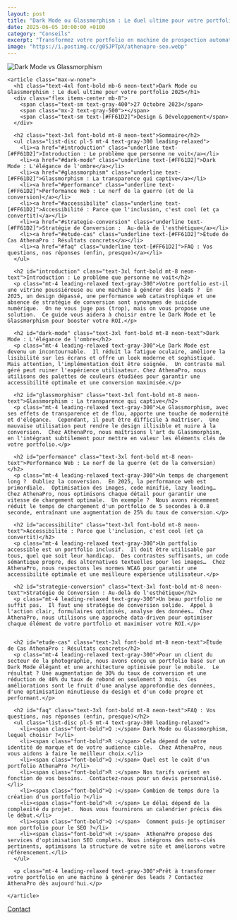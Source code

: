 ```yaml
---
layout: post
title: "Dark Mode ou Glassmorphism : Le duel ultime pour votre portfolio 2025"
date: 2025-06-05 10:00:00 +0100
category: "Conseils"
excerpt: "Transformez votre portfolio en machine de prospection automatique qui travaille 24h/24 pour vous. Anticipez les tendances design 2025 et prenez 6 mois d'avance sur vos concurrents avec AthenaPro."
image: "https://i.postimg.cc/g0SJPTpX/athenapro-seo.webp"
---
```


<main class="pt-24 pb-16 bg-[#0A0118] text-white font-serif">
  <div class="container mx-auto px-4 max-w-4xl">
    <div class="mb-10 rounded-xl overflow-hidden shadow-lg">
      <img src="placeholder.jpg" alt="Dark Mode vs Glassmorphism" loading="lazy" class="w-full h-72 object-cover object-center transition-transform duration-500 hover:scale-105"/>
    </div>

    <article class="max-w-none">
      <h1 class="text-4xl font-bold mb-6 neon-text">Dark Mode ou Glassmorphism : Le duel ultime pour votre portfolio 2025</h1>
      <div class="flex items-center mb-8">
        <span class="text-sm text-gray-400">27 Octobre 2023</span>
        <span class="mx-2 text-gray-500">•</span>
        <span class="text-sm text-[#FF61D2]">Design & Développement</span>
      </div>

      <h2 class="text-3xl font-bold mt-8 neon-text">Sommaire</h2>
      <ul class="list-disc pl-5 mt-4 text-gray-300 leading-relaxed">
        <li><a href="#introduction" class="underline text-[#FF61D2]">Introduction : Le problème que personne ne voit</a></li>
        <li><a href="#dark-mode" class="underline text-[#FF61D2]">Dark Mode : L'élégance de l'ombre</a></li>
        <li><a href="#glassmorphism" class="underline text-[#FF61D2]">Glassmorphism : La transparence qui captive</a></li>
        <li><a href="#performance" class="underline text-[#FF61D2]">Performance Web : Le nerf de la guerre (et de la conversion)</a></li>
        <li><a href="#accessibilite" class="underline text-[#FF61D2]">Accessibilité : Parce que l'inclusion, c'est cool (et ça convertit)</a></li>
        <li><a href="#strategie-conversion" class="underline text-[#FF61D2]">Stratégie de Conversion :  Au-delà de l'esthétique</a></li>
        <li><a href="#etude-cas" class="underline text-[#FF61D2]">Étude de Cas AthenaPro : Résultats concrets</a></li>
        <li><a href="#faq" class="underline text-[#FF61D2]">FAQ : Vos questions, nos réponses (enfin, presque)</a></li>
      </ul>

      <h2 id="introduction" class="text-3xl font-bold mt-8 neon-text">Introduction : Le problème que personne ne voit</h2>
      <p class="mt-4 leading-relaxed text-gray-300">Votre portfolio est-il une vitrine poussiéreuse ou une machine à générer des leads ?  En 2025, un design dépassé, une performance web catastrophique et une absence de stratégie de conversion sont synonymes de suicide numérique.  On ne vous juge pas (trop), mais on vous propose une solution.  Ce guide vous aidera à choisir entre le Dark Mode et le Glassmorphism pour booster votre ROI.</p>

      <h2 id="dark-mode" class="text-3xl font-bold mt-8 neon-text">Dark Mode : L'élégance de l'ombre</h2>
      <p class="mt-4 leading-relaxed text-gray-300">Le Dark Mode est devenu un incontournable.  Il réduit la fatigue oculaire, améliore la lisibilité sur les écrans et offre un look moderne et sophistiqué.  Mais attention, l'implémentation doit être soignée.  Un contraste mal géré peut ruiner l'expérience utilisateur. Chez AthenaPro, nous utilisons des palettes de couleurs étudiées pour garantir une accessibilité optimale et une conversion maximisée.</p>

      <h2 id="glassmorphism" class="text-3xl font-bold mt-8 neon-text">Glassmorphism : La transparence qui captive</h2>
      <p class="mt-4 leading-relaxed text-gray-300">Le Glassmorphism, avec ses effets de transparence et de flou, apporte une touche de modernité et d'élégance.  Cependant, il peut être difficile à maîtriser.  Une mauvaise utilisation peut rendre le design illisible et nuire à la conversion.  Chez AthenaPro, nous maîtrisons l'art du Glassmorphism, en l'intégrant subtilement pour mettre en valeur les éléments clés de votre portfolio.</p>

      <h2 id="performance" class="text-3xl font-bold mt-8 neon-text">Performance Web : Le nerf de la guerre (et de la conversion)</h2>
      <p class="mt-4 leading-relaxed text-gray-300">Un temps de chargement long ?  Oubliez la conversion.  En 2025, la performance web est primordiale.  Optimisation des images, code minifié, lazy loading…  Chez AthenaPro, nous optimisons chaque détail pour garantir une vitesse de chargement optimale.  Un exemple ?  Nous avons récemment réduit le temps de chargement d'un portfolio de 5 secondes à 0.8 seconde, entraînant une augmentation de 25% du taux de conversion.</p>

      <h2 id="accessibilite" class="text-3xl font-bold mt-8 neon-text">Accessibilité : Parce que l'inclusion, c'est cool (et ça convertit)</h2>
      <p class="mt-4 leading-relaxed text-gray-300">Un portfolio accessible est un portfolio inclusif.  Il doit être utilisable par tous, quel que soit leur handicap.  Des contrastes suffisants, un code sémantique propre, des alternatives textuelles pour les images…  Chez AthenaPro, nous respectons les normes WCAG pour garantir une accessibilité optimale et une meilleure expérience utilisateur.</p>

      <h2 id="strategie-conversion" class="text-3xl font-bold mt-8 neon-text">Stratégie de Conversion : Au-delà de l'esthétique</h2>
      <p class="mt-4 leading-relaxed text-gray-300">Un beau portfolio ne suffit pas.  Il faut une stratégie de conversion solide.  Appel à l'action clair, formulaires optimisés, analyse des données…  Chez AthenaPro, nous utilisons une approche data-driven pour optimiser chaque élément de votre portfolio et maximiser votre ROI.</p>


      <h2 id="etude-cas" class="text-3xl font-bold mt-8 neon-text">Étude de Cas AthenaPro : Résultats concrets</h2>
      <p class="mt-4 leading-relaxed text-gray-300">Pour un client du secteur de la photographie, nous avons conçu un portfolio basé sur un Dark Mode élégant et une architecture optimisée pour le mobile.  Le résultat ? Une augmentation de 30% du taux de conversion et une réduction de 40% du taux de rebond en seulement 3 mois.  Ces améliorations sont le fruit d'une analyse approfondie des données, d'une optimisation minutieuse du design et d'un code propre et performant.</p>

      <h2 id="faq" class="text-3xl font-bold mt-8 neon-text">FAQ : Vos questions, nos réponses (enfin, presque)</h2>
      <ul class="list-disc pl-5 mt-4 text-gray-300 leading-relaxed">
        <li><span class="font-bold">Q :</span> Dark Mode ou Glassmorphism, lequel choisir ?</li>
        <li><span class="font-bold">R :</span> Cela dépend de votre identité de marque et de votre audience cible.  Chez AthenaPro, nous vous aidons à faire le meilleur choix.</li>
        <li><span class="font-bold">Q :</span> Quel est le coût d'un portfolio AthenaPro ?</li>
        <li><span class="font-bold">R :</span> Nos tarifs varient en fonction de vos besoins.  Contactez-nous pour un devis personnalisé.</li>
        <li><span class="font-bold">Q :</span> Combien de temps dure la création d'un portfolio ?</li>
        <li><span class="font-bold">R :</span> Le délai dépend de la complexité du projet.  Nous vous fournirons un calendrier précis dès le début.</li>
        <li><span class="font-bold">Q :</span>  Comment puis-je optimiser mon portfolio pour le SEO ?</li>
        <li><span class="font-bold">R :</span>  AthenaPro propose des services d'optimisation SEO complets. Nous intégrons des mots-clés pertinents, optimisons la structure de votre site et améliorons votre référencement.</li>
      </ul>

      <p class="mt-4 leading-relaxed text-gray-300">Prêt à transformer votre portfolio en une machine à générer des leads ? Contactez AthenaPro dès aujourd'hui.</p>

    </article>
  </div>
  <a href="https://athenapro.ovh/Contact.html" class="fixed bottom-4 right-4 bg-[#FF61D2] text-white font-bold py-3 px-5 rounded-full shadow-lg transition-all hover:scale-105 hover:shadow-2xl">
    Contact
  </a>
</main>